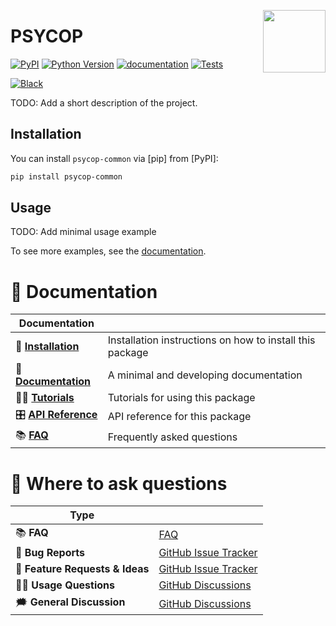 <a href="https://github.com/MartinBernstorff/psycop-common"><img src="https://github.com/MartinBernstorff/psycop-common/blob/main/docs/_static/icon.png?raw=true" width="100" align="right"/></a>

# PSYCOP

[![PyPI](https://img.shields.io/pypi/v/psycop-common.svg)][pypi status]
[![Python Version](https://img.shields.io/pypi/pyversions/psycop-common)][pypi status]
[![documentation](https://github.com/MartinBernstorff/psycop-common/workflows/documentation/badge.svg)][documentation]
[![Tests](https://github.com/MartinBernstorff/psycop-common/actions/workflows/tests.yml/badge.svg)][tests]

[![Black](https://img.shields.io/badge/code%20style-black-000000.svg)][black]

[pypi status]: https://pypi.org/project/psycop-common/
[documentation]: https://MartinBernstorff.github.io/psycop-common/
[tests]: https://github.com/MartinBernstorff/psycop-common/actions?workflow=Tests
[black]: https://github.com/psf/black


<!-- start short-description -->

TODO: Add a short description of the project.

<!-- end short-description -->

## Installation

You can install `psycop-common` via [pip] from [PyPI]:

```bash
pip install psycop-common
```

## Usage

TODO: Add minimal usage example

To see more examples, see the [documentation].

# 📖 Documentation

| Documentation         |                                                          |
| --------------------- | -------------------------------------------------------- |
| 🔧 **[Installation]**  | Installation instructions on how to install this package |
| 📖 **[Documentation]** | A minimal and developing documentation                   |
| 👩‍💻 **[Tutorials]**     | Tutorials for using this package                         |
| 🎛️ **[API Reference]** | API reference for this package                           |
| 📚 **[FAQ]**           | Frequently asked questions                               |


# 💬 Where to ask questions

| Type                           |                        |
| ------------------------------ | ---------------------- |
| 📚 **FAQ**                      | [FAQ]                  |
| 🚨 **Bug Reports**              | [GitHub Issue Tracker] |
| 🎁 **Feature Requests & Ideas** | [GitHub Issue Tracker] |
| 👩‍💻 **Usage Questions**          | [GitHub Discussions]   |
| 🗯 **General Discussion**       | [GitHub Discussions]   |

[Documentation]: https://MartinBernstorff.github.io/psycop-common/index.html
[Installation]: https://MartinBernstorff.github.io/psycop-common/installation.html
[Tutorials]: https://MartinBernstorff.github.io/psycop-common/tutorials.html
[API Reference]: https://MartinBernstorff.github.io/psycop-common/references.html
[FAQ]: https://MartinBernstorff.github.io/psycop-common/faq.html
[github issue tracker]: https://github.com/MartinBernstorff/psycop-common/issues
[github discussions]: https://github.com/MartinBernstorff/psycop-common/discussions



